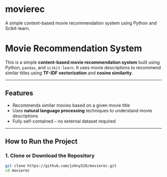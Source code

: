 # movierec
A simple content-based movie recommendation system using Python and Scikit-learn.
#  Movie Recommendation System

This is a simple **content-based movie recommendation system** built using Python, `pandas`, and `scikit-learn`. It uses movie descriptions to recommend similar titles using **TF-IDF vectorization** and **cosine similarity**.

---

##  Features

- Recommends similar movies based on a given movie title
- Uses **natural language processing** techniques to understand movie descriptions
- Fully self-contained – no external dataset required

---

##  How to Run the Project

### 1. Clone or Download the Repository

```bash
git clone https://github.com/johny526/movierec.git
cd movierec
